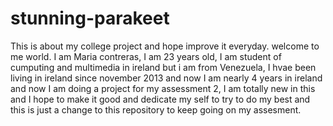 # stunning-parakeet
This is about my college project and hope improve it everyday. welcome to me world.
I am Maria contreras, I am 23 years old, I am student of cumputing and multimedia in ireland but i am from Venezuela, I hvae been living in ireland since november 2013 and now I am nearly 4 years in ireland and now I am doing a project for my assessment 2, I am totally new in this and I hope to make it good and dedicate my self to try to do my best and this is just a change to this repository to keep going on my assesment.
